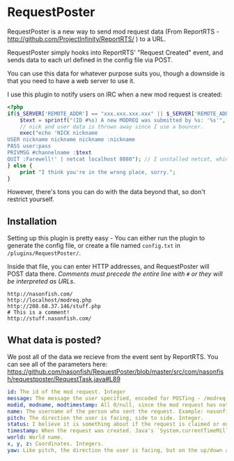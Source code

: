RequestPoster
=============

RequestPoster is a new way to send mod request data (From ReportRTS - http://github.com/ProjectInfinity/ReportRTS/ ) to a URL.

RequestPoster simply hooks into ReportRTS' "Request Created" event, and sends data to each url defined in the config file via POST.

You can use this data for whatever purpose suits you, though a downside is that you need to have a web server to use it.

I use this plugin to notify users on IRC when a new mod request is created:

```php
<?php
if($_SERVER['REMOTE_ADDR'] == "xxx.xxx.xxx.xxx" || $_SERVER['REMOTE_ADDR'] == "xxx.xxx.xxx.xxx"){ // Check if it's an IP I want to allow.
    $text = sprintf("(ID #%s) A new MODREQ was submitted by %s: '%s'", $_POST['id'], $_POST['name'], $_POST['message']);
    // nick and user data is thrown away since I use a bouncer.
    exec("echo 'NICK nickname
USER nickname nickname nickname :nickname
PASS user:pass
PRIVMSG #channelname :$text
QUIT :Farewell!' | netcat localhost 8080"); // I unstalled netcat, which is like telnet, but it accepts data from stdin.
} else {
    print "I think you're in the wrong place, sorry.";
}
```
However, there's tons you can do with the data beyond that, so don't restrict yourself.

Installation
------------

Setting up this plugin is pretty easy - You can either run the plugin to generate the config file, or create a file named `config.txt` in `/plugins/RequestPoster/`.

Inside that file, you can enter HTTP addresses, and RequestPoster will POST data there. *Comments must precede the entire line with `#` or they will be interpreted as URLs*.

```
http://nasonfish.com/
http://localhost/modreq.php
http://208.68.37.146/stuff.php
# This is a comment!
http://stuff.nasonfish.com/
```


What data is posted?
------------

We post all of the data we recieve from the event sent by ReportRTS. You can see all of the parameters here: https://github.com/nasonfish/RequestPoster/blob/master/src/com/nasonfish/requestposter/RequestTask.java#L89

```yaml
id: The id of the mod request. Integer
message: The message the user specified, encoded for POSTing - /modreq <message>. Example: Hello+world%21+I%27m+a+fish.
modid, modname, modtimestamp: All 0/null, since the mod request has not been claimed yet.
name: The username of the person who sent the request. Example: nasonfish
pitch: The direction the user is facing, side to side. Integer.
status: I believe it is something about if the request is claimed or on hold or not. It should be 0.
timestamp: When the request was created. Java's `System.currentTimeMillis() / 1000;`. `Long`.
world: World name.
x, y, z: Coordinates. Integers.
yaw: Like pitch, the direction the user is facing, but on the up/down axis.
```
